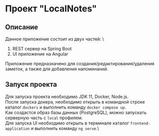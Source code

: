 # Проект "LocalNotes"


## Описание

Данное приложение состоит из двух частей: \
1. REST сервер на Spring Boot
2. UI приложение на Angular

Приложение предназначено для создания/редактирования/удаления заметок, а также для добавления напоминаний.

## Запуск проекта

Для запуска проекта необходимо JDK 11, Docker, Node.js.\
После запуска докера, необходимо открыть в командной строке каталог `dockers` и выполнить команду `docker compose up`.\
Как создастся образ базы данных (PostgreSQL), можно запускать серверную часть с `local` профилем.\
Для запуска UI необходимо открыть в терминале каталог `frontend-application` и выполнить команду `ng serve`.\